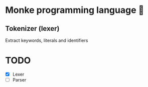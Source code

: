 # Monke programming language 🙈

## Tokenizer (lexer)
Extract keywords, literals and identifiers

# TODO
- [x] Lexer
- [ ] Parser
